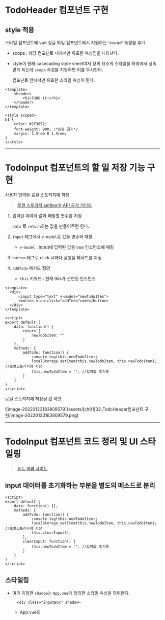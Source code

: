 # TodoHeader 컴포넌트 구현

## style 적용

스타일 컴포넌트에 vue 싱글 파일 컴포넌트에서 지원하는 'scope' 속성을 추가

* scope : 해당 컴포넌트 내에서만 유효한 속성임을 나타낸다.

* style이 원래 casecading style sheet여서 상위 요소의 스타일을 하위에서 상속 받게 되는데 `scope` 속성을 지정하면 이를 무시한다.

  컴포넌트 안에서만 유효한 스타일 속성이 된다.

```vue
<template>
    <header>
        <h1>TODO it!</h1>
    </header>
</template>

<style scoped>
h1 {
    color: #2F3852;
    font-weight: 900; /*폰트 굵기*/
    margin: 2.5rem 0 1.5rem;
}
</style>
```



---

# TodoInput 컴포넌트의 할 일 저장 기능 구현

사용자 입력을 로컬 스토리지에 저장

> [로컬 스토리지 setItem() API 공식 가이드](https://developer.mozilla.org/en-US/docs/Web/API/Storage/setItem)



1. 입력된 데이터 값과 매핑할 변수를 지정

    `data` 로 `return`하는 값을 만들어주면 된다.

2. `input` 태그에서 `v-model`로 값을 변수와 매핑

   * `v-model` : input에 입력된 값을 vue 인스턴스에 매핑

3. `button` 태그로 click 시마다 실행될 메서드를 지정

4. `addTodo` 메서드 정의

   * `this` 키워드 : 현재 this가 선언된 인스턴스

```vue
<template>
  <div>
      <input type="text" v-model="newTodoItem">
      <button v-on:click="addTodo">add</button>
  </div>
</template>

<script>
export default {
    data: function() {
        return {
            newTodoItem: ""
        }
    },
    methods: {
        addTodo: function() {
            console.log(this.newTodoItem);
            localStorage.setItem(this.newTodoItem, this.newTodoItem); //로컬스토리지에 저장
            this.newTodoItem = ''; //입력값 초기화
        }
    }
}
</script>
```



로컬 스토리지에 저장된 값 확인

![image-20220123183809579](assets/[ch01]02_TodoHeader컴포넌트 구현/image-20220123183809579.png)



---

# TodoInput 컴포넌트 코드 정리 및 UI 스타일링

> [폰트 어썸 사이트](https://fontawesome.com/)

## input 데이터를 초기화하는 부분을 별도의 메소드로 분리

```vue
<script>
export default {
    data: function() {},
    methods: {
        addTodo: function() {
            console.log(this.newTodoItem);
            localStorage.setItem(this.newTodoItem, this.newTodoItem); //로컬스토리지에 저장
            this.clearInput();
        },
        clearInput: function() {
            this.newTodoItem = ''; //입력값 초기화
        }
    }
}
</script>
```



## 스타일링

* 여기 지정한 `shadow`는 `App,vue`에 정의한 스타일 속성을 의미한다.

  `  <div class="inputBox" shadow>`

  * App.vue의 <style>

  ```vue
  <style>
  .shadow {
    box-shadow: 5px 10px 10px rgba(0, 0, 0, 0.03);
  }
  </style>
  ```

* `span` 태그로 **추가(+)**하는 버튼의 아이콘을 넣어준다.

  > awesome icon 에서 검색	![image-20220123184923006](assets/[ch01]02_TodoHeader컴포넌트 구현/image-20220123184923006.png)

  선택한 icon 의 태그를 복사해서 넣어준다.

  커스텀하게 만든 `addBtn` 스타일도 적용시킨다.

  버튼을 클릭했을 때, `addTodo` 메서드를 실행하도록 `v-on:click="addTodo"`도 추가

  ```vue
  <span class="addContainer" v-on:click="addTodo">
    <i class="fas fa-plus addBtn"></i>
  </span>
  ```

  

## enter키를 누르면 addTodo 메소드가 실행되도록 추가

* `v-on:keyup.enter="메서드명"`

  `keyup.enter` : enter키를 쳤을 때 해당 이벤트를 잡아서 메서드를 실행시킨다.

```vue
<input type="text" v-model="newTodoItem" v-on:click="addTodo">
```



---

# TodoList 컴포넌트의 할 일 목록 표시 기능 구현

* `ul>li*3` 이라고 치면 자동으로 `ul` 태그 내에 `li` 태그 3개를 자동완성해준다.

```html
<ul>
  <li></li>
  <li></li>
  <li></li>
</ul>
```



1. 가져온 데이터를 담을 리스트 타입의 data 변수 선언

2. created()에서 로컬 스토리지에 저장된 데이터를 가져온다. (for문)

   * `created()` : Vue의 라이프사이클 중에서 인스턴스가 생성되자마자 호출되는 라이프사이클 훅

3. html 태그에 `v-for` 을 이용해서 데이터값을 담아준다.

   

```vue
<template>
  <div>
      <ul>
          <li v-for="todoItem in todoItems" v-bind:key="todoItem">
              {{ todoItem }}
          </li>
      </ul>
  </div>
</template>

<script>
export default {
    data: function() {
        return {
            todoItems: []
        }
    },
    created: function() {
        console.log('created');
        if (localStorage.length > 0) {
            for (var i = 0; i < localStorage.length; i++) {
                if (localStorage.key(i) !== 'loglevel:webpack-dev-server') {
                    this.todoItems.push(localStorage.key(i));
                }
                // console.log(localStorage.key(i));
            }
        }
    }
}
</script>
```

![image-20220125011638018](assets/[ch01]02_TodoHeader컴포넌트 구현/image-20220125011638018.png)



---

# TodoList 컴포넌트 UI 스타일링

> - [MDN splice() API 문서](https://developer.mozilla.org/ko/docs/Web/JavaScript/Reference/Global_Objects/Array/splice)

리스트 중에 선택한 아이템을 삭제한다.

1. 선택한 아이템이 어떤 것인지 아는 방법?

   vue에서 `v-for` 에서 내장된 index(현재 아이템을 가르키는)를 제공한다.

   ```html
   <li v-for="(todoItem, index) in todoItems" v-bind:key="todoItem" class="shadow">
   ```

2. 해당 todoItem과 index를 메서드에 넘겨준다.

   ```html
   <span class="removeBtn" v-on:click="removeTodo(todoItem, index)">
   ```

3. 로컬 스토리지에서 삭제

   ```script
   localStorage.removeItem(todoItem);
   ```

4. 화면에서 지워진 내용이 안보이도록 삭제

   로컬 스토리지 영역과 화면 영역은 분리되어있다. 따라서 데이터 삭제 후에 삭제된 데이터를 화면 영역에서도 안보이게 처리해줘야 한다. 

   `splice(시작 인덱스, 삭제할 item 갯수)` JS API를 사용하면 된다.

   * `splice()` : 기존 배열을 변경해서 새로운 배열로 반환(?)
   * `slice()` : 기존 배열을 변경하지 않음

   ```vue
   <script>
   methods: {
           removeTodo: function(todoItem, index) {
               console.log('remove items');
               console.log(todoItem, index);
               localStorage.removeItem(todoItem); //로컬스토리지에서 삭제
               this.todoItems.splice(index, 1); //화면에서 삭제. 해당 index에서부터 1개 item 삭제
           }
       }
   </script>
   ```

   

* TodoList.vue 전문

```vue
<template>
  <div>
      <ul>
          <li v-for="(todoItem, index) in todoItems" v-bind:key="todoItem" class="shadow">
              {{ todoItem }}
              <span class="removeBtn" v-on:click="removeTodo(todoItem, index)">
                  <i class="fas fa-trash-alt"></i>
              </span>
          </li>
      </ul>
  </div>
</template>

<script>
export default {
    data: function() {
        return {
            todoItems: []
        }
    },
    methods: {
        removeTodo: function(todoItem, index) {
            console.log('remove items');
            console.log(todoItem, index);
            localStorage.removeItem(todoItem); //로컬스토리지에서 삭제
            this.todoItems.splice(index, 1); //화면에서 삭제. 해당 index에서부터 1개 item 삭제
        }
    },
    created: function() {
        console.log('created');
        if (localStorage.length > 0) {
            for (var i = 0; i < localStorage.length; i++) {
                if (localStorage.key(i) !== 'loglevel:webpack-dev-server') {
                    this.todoItems.push(localStorage.key(i));
                }
                // console.log(localStorage.key(i));
            }
        }
    }
}
</script>
```

![image-20220125013144137](assets/[ch01]02_TodoHeader컴포넌트 구현/image-20220125013144137.png)



---

# TodoList 컴포넌트의 할 일 완료 기능 구현

할 일 완료 여부를 체크하는 체크박스 추가



## TodoInput.vue

1. [TodoInput.vue] 에서 저장하는 메서드 `addTodo()`수정

   단순히 text를 저장하던 기존 코드에서 (1) 할 일 완료 여부 check를 위한 boolean, (2) 할일 내용을 담을 text 로 이루어진 obj 객체를 추가하도록 수정한다.

   ```script
   var obj = {completed: false, item: this.newTodoItem};
   ```

2. [TodoInput.vue] localStorage에 담을 때는 `JSON.stringfy()`를 이용한다.

   * `JSON.stringfy()` : JSON 객체 → String 타입으로 변환해주는 (직렬화) API이다.

   ```script
   localStorage.setItem(this.newTodoItem, JSON.stringify(obj)); //로컬스토리지에 저장
   ```

   ![image-20220125015710752](assets/[ch01]02_TodoHeader컴포넌트 구현/image-20220125015710752.png)



데이터는 저장이 됐는데, 화면에 바로 목록으로 출력되지 않는다.

![image-20220125015922856](assets/[ch01]02_TodoHeader컴포넌트 구현/image-20220125015922856.png)



`TodoList`는 다른 컴포넌트 영역이다. 바로 갱신이 안되고 화면을 새로고침해야 화면에 보여지고 있다.

![image-20220125020052169](assets/[ch01]02_TodoHeader컴포넌트 구현/image-20220125020052169.png)



이 후 과정에서 컴포넌트 간의 통신과 반응성에 대해 알아본다.



* 전문

```vue
<template>
  <div class="inputBox" shadow>
      <input type="text" v-model="newTodoItem" v-on:keyup.enter="addTodo">
      <span class="addContainer" v-on:click="addTodo">
          <i class="fas fa-plus addBtn"></i>
      </span>
  </div>
</template>

<script>
export default {
    data: function() {
        return {
            newTodoItem: ""
        }
    },
    methods: {
        addTodo: function() {
            if (this.newTodoItem !== '') { //값이 있을 때만 실행
                var obj = {completed: false, item: this.newTodoItem};
                localStorage.setItem(this.newTodoItem, JSON.stringify(obj)); //로컬스토리지에 저장 obj -> String
                this.clearInput();
            }
        },
        clearInput: function() {
            this.newTodoItem = ''; //입력값 초기화
        }
    }
}
</script>
```





## TodoList.vue

1. check 아이콘 추가

2. localStorage에 Obj 형태로 값이 저장되도록 수정되었기 때문에 이를 반영하여 수정

   * `JSON.parse()` API로 String → Obj 형태로 바꿔서 저장한다.

   ```vue
   <script>
       created: function() {
           console.log('created');
           if (localStorage.length > 0) {
               for (var i = 0; i < localStorage.length; i++) {
                   if (localStorage.key(i) !== 'loglevel:webpack-dev-server') {
                       // console.log(typeof localStorage.getItem(localStorage.key(i)));
                       // console.log(JSON.parse(localStorage.getItem(localStorage.key(i)))); //String -> obj
                       this.todoItems.push(JSON.parse(localStorage.getItem(localStorage.key(i))));
                   }
                   // console.log(localStorage.key(i));
               }
           }
       }
   </script>
   ```

   html에서 item 접근

   ```html
   <span class="textCompleted">{{ todoItem.item }}</span>
   ```

3. completed가 `true` 인경우에 `textCompleted` 스타일을 적용

4. * `v-bind:class="{}"` : 동적으로 값에 따라 속성(class등)을 추가/삭제할 수 있다.

     -todoItem.completed 값이 true이면 textCompleted 속성이 적용되고, false이면 이 속성은 사라진다.

   ```html
   <span v-bind:class="{textCompleted: todoItem.completed}">{{ todoItem.item }}</span>
   ```

   ![image-20220125022228728](assets/[ch01]02_TodoHeader컴포넌트 구현/image-20220125022228728.png)

5. toggleComplete() 메서드 구현

   ```vue
   <script>
   export default {
       methods: {
           removeTodo: function(todoItem, index) {
               console.log('remove items');
               console.log(todoItem, index);
               localStorage.removeItem(todoItem); //로컬스토리지에서 삭제
               this.todoItems.splice(index, 1); //화면에서 삭제. 해당 index에서부터 1개 item 삭제
           },
           toggleComplete: function(todoItem) {
               todoItem.completed = !todoItem.completed;
               //로컬스토리지의 데이터를 갱신
               localStorage.setItem(todoItem.item, JSON.stringify(todoItem));
           }
       },
   </script>
   ```

6. check 버튼을 클릭하면 실행할 메서드 지정 - `toggleComplete()`

   ```html
   <i class="checkBtn fas fa-check" v-bind:class="{checkBtnCompleted: todoItem.completed}" 
      v-on:click="toggleComplete(todoItem, index)"></i>
   ```

   

* 전문

```vue
<template>
  <div>
      <ul>
          <li v-for="(todoItem, index) in todoItems" v-bind:key="todoItem.item" class="shadow">
              <i class="checkBtn fas fa-check" v-bind:class="{checkBtnCompleted: todoItem.completed}" 
                    v-on:click="toggleComplete(todoItem, index)"></i>
              <span v-bind:class="{textCompleted: todoItem.completed}">{{ todoItem.item }}</span>
              <span class="removeBtn" v-on:click="removeTodo(todoItem, index)">
                  <i class="fas fa-trash-alt"></i>
              </span>
          </li>
      </ul>
  </div>
</template>

<script>
export default {
    data: function() {
        return {
            todoItems: []
        }
    },
    methods: {
        removeTodo: function(todoItem, index) {
            console.log('remove items');
            console.log(todoItem, index);
            localStorage.removeItem(todoItem); //로컬스토리지에서 삭제
            this.todoItems.splice(index, 1); //화면에서 삭제. 해당 index에서부터 1개 item 삭제
        },
        toggleComplete: function(todoItem) {
            todoItem.completed = !todoItem.completed;
            //로컬스토리지의 데이터를 갱신
            localStorage.setItem(todoItem.item, JSON.stringify(todoItem));
        }
    },
    created: function() {
        console.log('created');
        if (localStorage.length > 0) {
            for (var i = 0; i < localStorage.length; i++) {
                if (localStorage.key(i) !== 'loglevel:webpack-dev-server') {
                    // console.log(typeof localStorage.getItem(localStorage.key(i)));
                    // console.log(JSON.parse(localStorage.getItem(localStorage.key(i)))); //String -> obj
                    this.todoItems.push(JSON.parse(localStorage.getItem(localStorage.key(i))));
                }
                // console.log(localStorage.key(i));
            }
        }
    }
}
</script>
```



---

# TodoFooter 컴포넌트 구현

리스트 전체를 비우는 `Clear All` 삭제 버튼 추가

* `localStorage.clear();` : 브라우저의 ([개발자도구] > ) [Application] > [Clear All] 기능을 호출

```vue
<template>
  <div class="clearAllcontainer">
      <span class="clearAllBtn" v-on:click="clearTodo">Clear All</span>
  </div>
</template>

<script>
export default {
    methods: {
        clearTodo: function() {
            localStorage.clear();
        }
    }
}
</script>

<style scoped>
.clearAllcontainer {
    width: 8.5rem;
    height: 50px;
    line-height: 50px;
    background-color: white;
    border-radius: 5px;
    margin: 0 auto;
}
.clearAllBtn {
    color: #e20303;
    display: block;
}

</style>
```

















